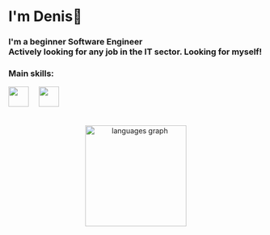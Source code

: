 <h1 align="left">I'm Denis💋</h1>

###

<h3 align="left">I'm a beginner Software Engineer
<br>
Actively looking for any job in the IT sector. Looking for myself!</h3>

### Main skills:

<div class="lang" align="left">
  <img src="https://img.icons8.com/?size=100&id=TpULddJc4gTh&format=png&color=000000" height="40" />
  <img width="12" />
  <img src="https://img.icons8.com/?size=100&id=shQTXiDQiQVR&format=png&color=000000" 
  height="40" />
  <img width="12" />
</div>
<div>
  <center> 
    <br><br>
    <img src="https://github-readme-stats.vercel.app/api/top-langs?username=wittiden&locale=en&hide_title=false&layout=compact&card_width=320&langs_count=6&theme=dark&hide_border=true&order=2" height="200" alt="languages graph"  />
</center>
</div>
